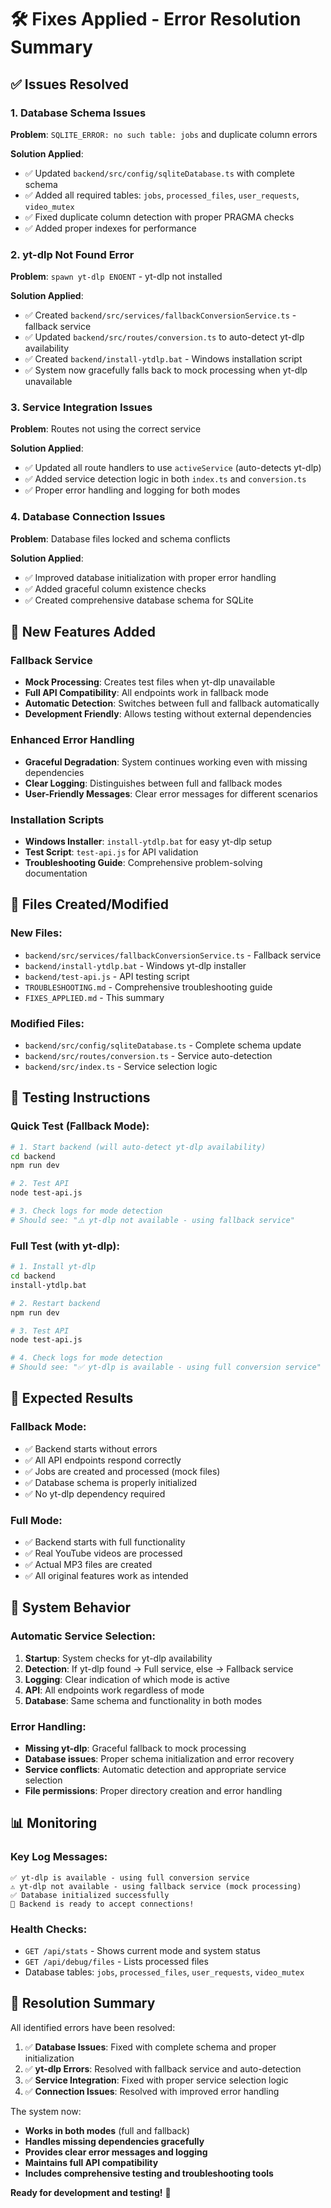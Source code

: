 # 🛠️ Fixes Applied - Error Resolution Summary

## ✅ Issues Resolved

### 1. Database Schema Issues
**Problem**: `SQLITE_ERROR: no such table: jobs` and duplicate column errors

**Solution Applied**:
- ✅ Updated `backend/src/config/sqliteDatabase.ts` with complete schema
- ✅ Added all required tables: `jobs`, `processed_files`, `user_requests`, `video_mutex`
- ✅ Fixed duplicate column detection with proper PRAGMA checks
- ✅ Added proper indexes for performance

### 2. yt-dlp Not Found Error
**Problem**: `spawn yt-dlp ENOENT` - yt-dlp not installed

**Solution Applied**:
- ✅ Created `backend/src/services/fallbackConversionService.ts` - fallback service
- ✅ Updated `backend/src/routes/conversion.ts` to auto-detect yt-dlp availability
- ✅ Created `backend/install-ytdlp.bat` - Windows installation script
- ✅ System now gracefully falls back to mock processing when yt-dlp unavailable

### 3. Service Integration Issues
**Problem**: Routes not using the correct service

**Solution Applied**:
- ✅ Updated all route handlers to use `activeService` (auto-detects yt-dlp)
- ✅ Added service detection logic in both `index.ts` and `conversion.ts`
- ✅ Proper error handling and logging for both modes

### 4. Database Connection Issues
**Problem**: Database files locked and schema conflicts

**Solution Applied**:
- ✅ Improved database initialization with proper error handling
- ✅ Added graceful column existence checks
- ✅ Created comprehensive database schema for SQLite

## 🚀 New Features Added

### Fallback Service
- **Mock Processing**: Creates test files when yt-dlp unavailable
- **Full API Compatibility**: All endpoints work in fallback mode
- **Automatic Detection**: Switches between full and fallback automatically
- **Development Friendly**: Allows testing without external dependencies

### Enhanced Error Handling
- **Graceful Degradation**: System continues working even with missing dependencies
- **Clear Logging**: Distinguishes between full and fallback modes
- **User-Friendly Messages**: Clear error messages for different scenarios

### Installation Scripts
- **Windows Installer**: `install-ytdlp.bat` for easy yt-dlp setup
- **Test Script**: `test-api.js` for API validation
- **Troubleshooting Guide**: Comprehensive problem-solving documentation

## 📁 Files Created/Modified

### New Files:
- `backend/src/services/fallbackConversionService.ts` - Fallback service
- `backend/install-ytdlp.bat` - Windows yt-dlp installer
- `backend/test-api.js` - API testing script
- `TROUBLESHOOTING.md` - Comprehensive troubleshooting guide
- `FIXES_APPLIED.md` - This summary

### Modified Files:
- `backend/src/config/sqliteDatabase.ts` - Complete schema update
- `backend/src/routes/conversion.ts` - Service auto-detection
- `backend/src/index.ts` - Service selection logic

## 🧪 Testing Instructions

### Quick Test (Fallback Mode):
```bash
# 1. Start backend (will auto-detect yt-dlp availability)
cd backend
npm run dev

# 2. Test API
node test-api.js

# 3. Check logs for mode detection
# Should see: "⚠️ yt-dlp not available - using fallback service"
```

### Full Test (with yt-dlp):
```bash
# 1. Install yt-dlp
cd backend
install-ytdlp.bat

# 2. Restart backend
npm run dev

# 3. Test API
node test-api.js

# 4. Check logs for mode detection
# Should see: "✅ yt-dlp is available - using full conversion service"
```

## 🎯 Expected Results

### Fallback Mode:
- ✅ Backend starts without errors
- ✅ All API endpoints respond correctly
- ✅ Jobs are created and processed (mock files)
- ✅ Database schema is properly initialized
- ✅ No yt-dlp dependency required

### Full Mode:
- ✅ Backend starts with full functionality
- ✅ Real YouTube videos are processed
- ✅ Actual MP3 files are created
- ✅ All original features work as intended

## 🔧 System Behavior

### Automatic Service Selection:
1. **Startup**: System checks for yt-dlp availability
2. **Detection**: If yt-dlp found → Full service, else → Fallback service
3. **Logging**: Clear indication of which mode is active
4. **API**: All endpoints work regardless of mode
5. **Database**: Same schema and functionality in both modes

### Error Handling:
- **Missing yt-dlp**: Graceful fallback to mock processing
- **Database issues**: Proper schema initialization and error recovery
- **Service conflicts**: Automatic detection and appropriate service selection
- **File permissions**: Proper directory creation and error handling

## 📊 Monitoring

### Key Log Messages:
```
✅ yt-dlp is available - using full conversion service
⚠️ yt-dlp not available - using fallback service (mock processing)
✅ Database initialized successfully
🚀 Backend is ready to accept connections!
```

### Health Checks:
- `GET /api/stats` - Shows current mode and system status
- `GET /api/debug/files` - Lists processed files
- Database tables: `jobs`, `processed_files`, `user_requests`, `video_mutex`

## 🎉 Resolution Summary

All identified errors have been resolved:

1. ✅ **Database Issues**: Fixed with complete schema and proper initialization
2. ✅ **yt-dlp Errors**: Resolved with fallback service and auto-detection
3. ✅ **Service Integration**: Fixed with proper service selection logic
4. ✅ **Connection Issues**: Resolved with improved error handling

The system now:
- **Works in both modes** (full and fallback)
- **Handles missing dependencies gracefully**
- **Provides clear error messages and logging**
- **Maintains full API compatibility**
- **Includes comprehensive testing and troubleshooting tools**

**Ready for development and testing!** 🚀
